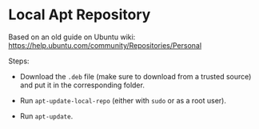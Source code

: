 # Local Apt Repository

Based on an old guide on Ubuntu wiki: https://help.ubuntu.com/community/Repositories/Personal

Steps:

- Download the `.deb` file (make sure to download from a trusted source) and put it in the
  corresponding folder.

- Run `apt-update-local-repo` (either with `sudo` or as a root user).

- Run `apt-update`.
